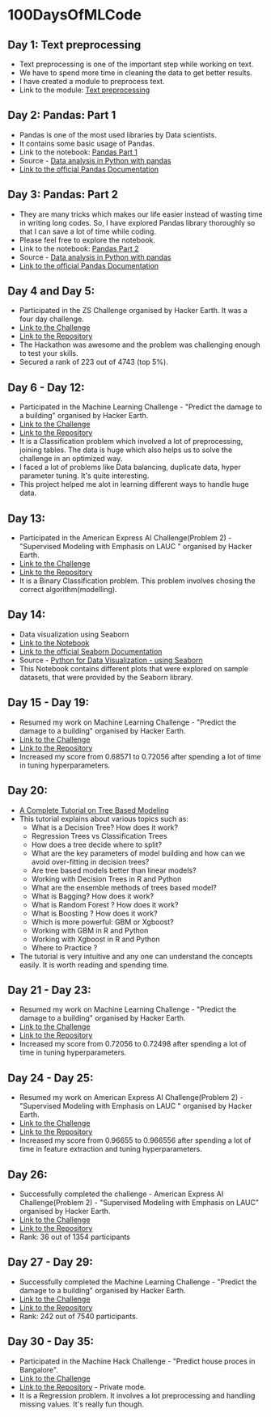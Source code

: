 # 100DaysOfMLCode

## Day 1: Text preprocessing
- Text preprocessing is one of the important step while working on text.
- We have to spend more time in cleaning the data to get better results.
- I have created a module to preprocess text.
- Link to the module: [Text preprocessing](https://github.com/Abhishekmamidi123/100DaysOfMLCode/blob/master/Text_preprocessing.ipynb)

## Day 2: Pandas: Part 1
- Pandas is one of the most used libraries by Data scientists.
- It contains some basic usage of Pandas.
- Link to the notebook: [Pandas Part 1](https://github.com/Abhishekmamidi123/100DaysOfMLCode/blob/master/2_pandas_part_1.ipynb)
- Source - [Data analysis in Python with pandas](https://www.youtube.com/playlist?list=PL5-da3qGB5ICCsgW1MxlZ0Hq8LL5U3u9y)
- [Link to the official Pandas Documentation](https://pandas.pydata.org/)

## Day 3: Pandas: Part 2
- They are many tricks which makes our life easier instead of wasting time in writing long codes. So, I have explored Pandas library thoroughly so that I can save a lot of time while coding.
- Please feel free to explore the notebook.
- Link to the notebook: [Pandas Part 2](https://github.com/Abhishekmamidi123/100DaysOfMLCode/blob/master/3_pandas_part_2.ipynb)
- Source - [Data analysis in Python with pandas](https://www.youtube.com/playlist?list=PL5-da3qGB5ICCsgW1MxlZ0Hq8LL5U3u9y)
- [Link to the official Pandas Documentation](https://pandas.pydata.org/)

## Day 4 and Day 5:
- Participated in the ZS Challenge organised by Hacker Earth. It was a four day challenge.
- [Link to the Challenge](https://www.hackerearth.com/challenge/competitive/zs-data-science-challenge-2018/)
- [Link to the Repository](https://github.com/Abhishekmamidi123/ZS_Data_Science_Challenge)
- The Hackathon was awesome and the problem was challenging enough to test your skills.
- Secured a rank of 223 out of 4743 (top 5%).

## Day 6 - Day 12:
- Participated in the Machine Learning Challenge - "Predict the damage to a building" organised by Hacker Earth.
- [Link to the Challenge](https://www.hackerearth.com/challenge/competitive/machine-learning-challenge-6-1/)
- [Link to the Repository](https://github.com/Abhishekmamidi123/Predict-the-damage-to-a-building-ML-Challenge)
- It is a Classification problem which involved a lot of preprocessing, joining tables. The data is huge which also helps us to solve the challenge in an optimized way.
- I faced a lot of problems like Data balancing, duplicate data, hyper parameter tuning. It's quite interesting.
- This project helped me alot in learning different ways to handle huge data.

## Day 13:
- Participated in the American Express AI Challenge(Problem 2) - "Supervised Modeling with Emphasis on LAUC
" organised by Hacker Earth.
- [Link to the Challenge](https://www.hackerearth.com/challenge/hiring/ai-problem-statement-2/)
- [Link to the Repository](https://github.com/Abhishekmamidi123/Supervised-Modeling-with-Emphasis-on-LAUC)
- It is a Binary Classification problem. This problem involves chosing the correct algorithm(modelling).

## Day 14:
- Data visualization using Seaborn
- [Link to the Notebook](https://github.com/Abhishekmamidi123/100DaysOfMLCode/blob/master/14_Data_visualization_using_Seaborn.ipynb)
- [Link to the official Seaborn Documentation](https://seaborn.pydata.org/)
- Source - [Python for Data Visualization - using Seaborn](https://www.youtube.com/playlist?list=PL998lXKj66MpNd0_XkEXwzTGPxY2jYM2d)
- This Notebook contains different plots that were explored on sample datasets, that were provided by the Seaborn library.

## Day 15 - Day 19:
- Resumed my work on Machine Learning Challenge - "Predict the damage to a building" organised by Hacker Earth.
- [Link to the Challenge](https://www.hackerearth.com/challenge/competitive/machine-learning-challenge-6-1/)
- [Link to the Repository](https://github.com/Abhishekmamidi123/Predict-the-damage-to-a-building-ML-Challenge)
- Increased my score from 0.68571 to 0.72056 after spending a lot of time in tuning hyperparameters.

## Day 20:
- [A Complete Tutorial on Tree Based Modeling](https://www.analyticsvidhya.com/blog/2016/04/complete-tutorial-tree-based-modeling-scratch-in-python/)
- This tutorial explains about various topics such as:
  - What is a Decision Tree? How does it work?
  - Regression Trees vs Classification Trees
  - How does a tree decide where to split?
  - What are the key parameters of model building and how can we avoid over-fitting in decision trees?
  - Are tree based models better than linear models?
  - Working with Decision Trees in R and Python
  - What are the ensemble methods of trees based model?
  - What is Bagging? How does it work?
  - What is Random Forest ? How does it work?
  - What is Boosting ? How does it work?
  - Which is more powerful: GBM or Xgboost?
  - Working with GBM in R and Python
  - Working with Xgboost in R and Python
  - Where to Practice ?
- The tutorial is very intuitive and any one can understand the concepts easily. It is worth reading and spending time.

## Day 21 - Day 23:
- Resumed my work on Machine Learning Challenge - "Predict the damage to a building" organised by Hacker Earth.
- [Link to the Challenge](https://www.hackerearth.com/challenge/competitive/machine-learning-challenge-6-1/)
- [Link to the Repository](https://github.com/Abhishekmamidi123/Predict-the-damage-to-a-building-ML-Challenge)
- Increased my score from 0.72056 to 0.72498 after spending a lot of time in tuning hyperparameters.

## Day 24 - Day 25:
- Resumed my work on American Express AI Challenge(Problem 2) - "Supervised Modeling with Emphasis on LAUC
" organised by Hacker Earth.
- [Link to the Challenge](https://www.hackerearth.com/challenge/hiring/ai-problem-statement-2/)
- [Link to the Repository](https://github.com/Abhishekmamidi123/Supervised-Modeling-with-Emphasis-on-LAUC)
- Increased my score from 0.96655	 to 0.966556 after spending a lot of time in feature extraction and tuning hyperparameters.

## Day 26:
- Successfully completed the challenge - American Express AI Challenge(Problem 2) - "Supervised Modeling with Emphasis on LAUC" organised by Hacker Earth.
- [Link to the Challenge](https://www.hackerearth.com/challenge/hiring/ai-problem-statement-2/)
- [Link to the Repository](https://github.com/Abhishekmamidi123/Supervised-Modeling-with-Emphasis-on-LAUC)
- Rank: 36 out of 1354 participants

## Day 27 - Day 29:
- Successfully completed the Machine Learning Challenge - "Predict the damage to a building" organised by Hacker Earth.
- [Link to the Challenge](https://www.hackerearth.com/challenge/competitive/machine-learning-challenge-6-1/)
- [Link to the Repository](https://github.com/Abhishekmamidi123/Predict-the-damage-to-a-building-ML-Challenge)
- Rank: 242 out of 7540 participants.

## Day 30 - Day 35:
- Participated in the Machine Hack Challenge - "Predict house proces in Bangalore".
- [Link to the Challenge](https://www.machinehack.com/course/predicting-house-prices-in-bengaluru/)
- [Link to the Repository](https://github.com/Abhishekmamidi123/Predict-house-prices-in-Bangalore) - Private mode.
- It is a Regression problem. It involves a lot preprocessing and handling missing values. It's really fun though.
